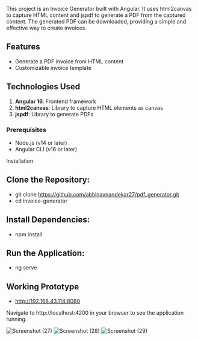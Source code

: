 This project is an Invoice Generator built with Angular. It uses html2canvas to capture HTML content and jspdf to generate a PDF from the captured content. The generated PDF can be downloaded, providing a simple and effective way to create invoices.

## Features
- Generate a PDF invoice from HTML content
- Customizable invoice template

## Technologies Used
1. **Angular 16**: Frontend framework
2. **html2canvas**: Library to capture HTML elements as canvas
3. **jspdf**: Library to generate PDFs

### Prerequisites
- Node.js (v14 or later)
- Angular CLI (v16 or later)

Installation
## Clone the Repository:
- git clone https://github.com/abhinavnandekar27/pdf_generator.git
- cd invoice-generator

## Install Dependencies:
- npm install

## Run the Application:
- ng serve

## Working Prototype
- http://192.168.43.114:8080

Navigate to http://localhost:4200 in your browser to see the application running.

![Screenshot (27)](https://github.com/abhinavnandekar27/pdf_generator/assets/167284154/11538d04-cbde-45f0-ac01-d285c02bffc5)
![Screenshot (28)](https://github.com/abhinavnandekar27/pdf_generator/assets/167284154/d0a1c9d3-033c-4aa4-9377-13394c171416)
![Screenshot (29)](https://github.com/abhinavnandekar27/pdf_generator/assets/167284154/2aba1afc-6c10-404a-89c3-3690833452ed)
